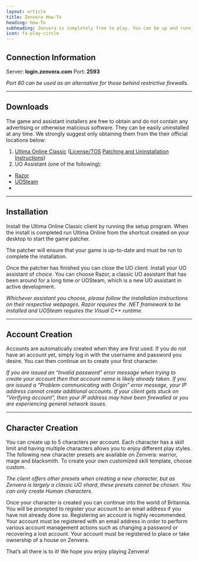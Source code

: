 ```yaml
---
layout: article
title: Zenvera How-To
heading: How-To
subheading: Zenvera is completely free to play. You can be up and running in just a few minutes by following the simple instructions below.
icon: fa-play-circle
---
```

## Connection Information

Server: __login.zenvera.com__ Port: __2593__

_Port 80 can be used as an alternative for those behind restrictive firewalls._

***

## Downloads

The game and assistant installers are free to obtain and do not contain any advertising or otherwise malicious software. They can be easily uninstalled at any time. We strongly suggest only obtaining them from the their official locations below:

1. [Ultima Online Classic](http://www.uo.com/Client-Download) ([License/TOS](https://help.ea.com/article/uo-terms-of-service) [Patching and Uninstallation Instructions](https://help.ea.com/article/patching-ultima-online))
2. UO Assistant (one of the following):
  * [Razor](https://github.com/msturgill/razor/releases/latest)
  * [UOSteam](http://uosteam.com)
  * 

***

## Installation

Install the Ultima Online Classic client by running the setup program. When the install is completed run Ultima Online from the shortcut created on your desktop to start the game patcher.

The patcher will ensure that your game is up-to-date and must be run to complete the installation.

Once the patcher has finished you can close the UO client. Install your UO assistant of choice. You can choose Razor, a classic UO assistant that has been around for a long time or UOSteam, which is a new UO assistant in active development.

_Whichever assistant you choose, please follow the installation instructions on their respective webpages. Razor requires the .NET framework to be installed and UOSteam requires the Visual C++ runtime._

***

## Account Creation

Accounts are automatically created when they are first used. If you do not have an account yet, simply log in with the username and password you desire. You can then continue on to create your first character.

_If you are issued an “Invalid password” error message when trying to create your account then that account name is likely already taken. If you are issued a “Problem communicating with Origin” error message, your IP address cannot create additional accounts. If your client gets stuck on “Verifying account”, then your IP address may have been firewalled or you are experiencing general network issues._

***

## Character Creation

You can create up to 5 characters per account. Each character has a skill limit and having multiple characters allows you to enjoy different play styles. The following new character presets are available on Zenvera: warrior, mage and blacksmith. To create your own customized skill template, choose custom.

_The client offers other presets when creating a new character, but as Zenvera is largely a classic UO shard, these presets cannot be chosen. You can only create Human characters._

Once your character is created you can continue into the world of Britannia. You will be prompted to register your account to an email address if you have not already done so. Registering an account is highly recommended. Your account must be registered with an email address in order to perform various account management actions such as changing a password or recovering a lost account. Your account must be registered to place or take ownership of a house on Zenvera.

That’s all there is to it! We hope you enjoy playing Zenvera!